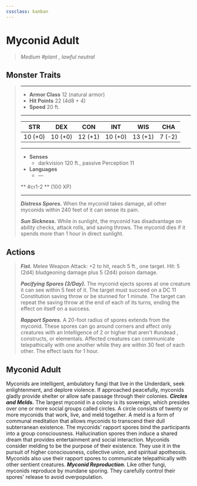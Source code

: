 ```yaml
---
cssclass: kanban
---
```


# Myconid Adult
>*Medium #plant , lawful neutral*
## Monster Traits
>___
>- **Armor Class** 12 (natural armor)
>- **Hit Points** 22 (4d8 + 4)
>- **Speed** 20 ft.
>___
>|STR|DEX|CON|INT|WIS|CHA|
>|:---:|:---:|:---:|:---:|:---:|:---:|
>|10 (+0)|10 (+0)|12 (+1)|10 (+0)|13 (+1)|7 (-2)|
>___
>- **Senses**
>	 - darkvision 120 ft., passive Perception 11
>- **Languages**
>	 - —
>
> ** #cr1-2 ** (100 XP)
>___
>***Distress Spores.*** When the myconid takes damage, all other myconids within 240 feet of it can sense its pain.  
>
>***Sun Sickness.*** While in sunlight, the myconid has disadvantage on ability checks, attack rolls, and saving throws. The myconid dies if it spends more than 1 hour in direct sunlight.  
>
## Actions
>***Fist.*** Melee Weapon Attack: +2 to hit, reach 5 ft., one target. Hit: 5 (2d4) bludgeoning damage plus 5 (2d4) poison damage.  
>
>***Pacifying Spores (3/Day).*** The myconid ejects spores at one creature it can see within 5 feet of it. The target must succeed on a DC 11 Constitution saving throw or be stunned for 1 minute. The target can repeat the saving throw at the end of each of its turns, ending the effect on itself on a success.  
>
>***Rapport Spores.*** A 20-foot radius of spores extends from the myconid. These spores can go around corners and affect only creatures with an Intelligence of 2 or higher that aren't #undead , constructs, or elementals. Affected creatures can communicate telepathically with one another while they are within 30 feet of each other. The effect lasts for 1 hour.
## Myconid Adult
Myconids are intelligent, ambulatory fungi that live in the Underdark, seek enlightenment, and deplore violence. If approached peacefully, myconids gladly provide shelter or allow safe passage through their colonies.
***Circles and Melds.*** The largest myconid in a colony is its sovereign, which presides over one or more social groups called circles. A circle consists of twenty or more myconids that work, live, and meld together.
A meld is a form of communal meditation that allows myconids to transcend their dull subterranean existence. The myconids' rapport spores bind the participants into a group consciousness. Hallucination spores then induce a shared dream that provides entertainment and social interaction. Myconids consider melding to be the purpose of their existence. They use it in the pursuit of higher consciousness, collective union, and spiritual apotheosis. Myconids also use their rapport spores to communicate telepathically with other sentient creatures.
***Myconid Reproduction.*** Like other fungi, myconids reproduce by mundane sporing. They carefully control their spores' release to avoid overpopulation.